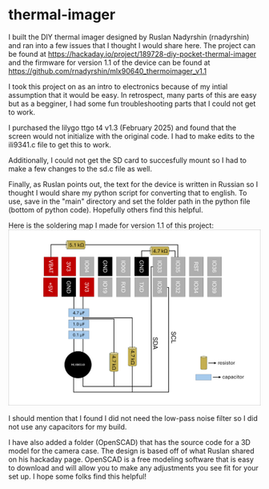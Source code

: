 # thermal-imager
I built the DIY thermal imager designed by Ruslan Nadyrshin (rnadyrshin) and ran into a few issues that I thought I would share here. The project can be found at https://hackaday.io/project/189728-diy-pocket-thermal-imager and the firmware for version 1.1 of the device can be found at https://github.com/rnadyrshin/mlx90640_thermoimager_v1.1

I took this project on as an intro to electronics because of my intial assumption that it would be easy. In retrospect, many parts of this are easy but as a begginer, I had some fun troubleshooting parts that I could not get to work.

I purchased the lilygo ttgo t4 v1.3 (February 2025) and found that the screen would not initialize with the original code. I had to make edits to the ili9341.c file to get this to work.

Additionally, I could not get the SD card to succesfully mount so I had to make a few changes to the sd.c file as well.

Finally, as Ruslan points out, the text for the device is written in Russian so I thought I would share my python script for converting that to english. To use, save in the "main" directory and set the folder path in the python file (bottom of python code). Hopefully others find this helpful.

Here is the soldering map I made for version 1.1 of this project:
![Soldering map](soldering_map.png)

I should mention that I found I did not need the low-pass noise filter so I did not use any capacitors for my build.

I have also added a folder (OpenSCAD) that has the source code for a 3D model for the camera case. The design is based off of what Ruslan shared on his hackaday page. OpenSCAD is a free modeling software that is easy to download and will allow you to make any adjustments you see fit for your set up. I hope some folks find this helpful!
